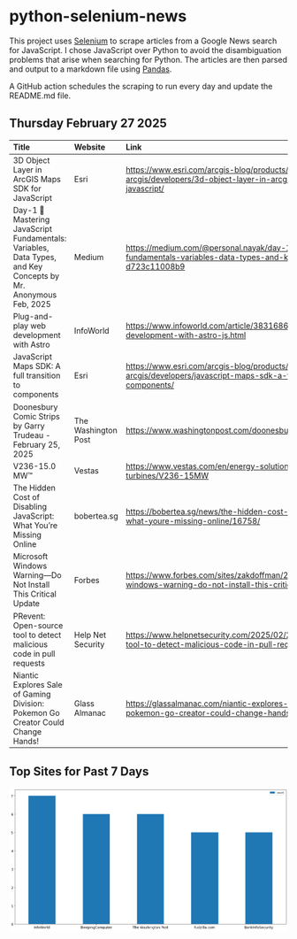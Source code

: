 # python-selenium-news

This project uses [Selenium](https://www.seleniumhq.org/) to scrape articles from a Google News search for JavaScript.
I chose JavaScript over Python to avoid the disambiguation problems that arise when searching for Python.
The articles are then parsed and output to a markdown file using [Pandas](https://pandas.pydata.org/).

A GitHub action schedules the scraping to run every day and update the README.md file.

## Thursday February 27 2025


| Title                                                                                                          | Website             | Link                                                                                                                          |
|:---------------------------------------------------------------------------------------------------------------|:--------------------|:------------------------------------------------------------------------------------------------------------------------------|
| 3D Object Layer in ArcGIS Maps SDK for JavaScript                                                              | Esri                | https://www.esri.com/arcgis-blog/products/js-api-arcgis/developers/3d-object-layer-in-arcgis-maps-sdk-for-javascript/         |
| Day-1 🚀Mastering JavaScript Fundamentals: Variables, Data Types, and Key Concepts  by Mr. Anonymous  Feb, 2025 | Medium              | https://medium.com/@personal.nayak/day-1-mastering-javascript-fundamentals-variables-data-types-and-key-concepts-d723c11008b9 |
| Plug-and-play web development with Astro                                                                       | InfoWorld           | https://www.infoworld.com/article/3831686/plug-and-play-web-development-with-astro-js.html                                    |
| JavaScript Maps SDK: A full transition to components                                                           | Esri                | https://www.esri.com/arcgis-blog/products/js-api-arcgis/developers/javascript-maps-sdk-a-full-transition-to-components/       |
| Doonesbury Comic Strips by Garry Trudeau - February 25, 2025                                                   | The Washington Post | https://www.washingtonpost.com/doonesbury/strip/archive/2025/2/25                                                             |
| V236-15.0 MW™                                                                                                  | Vestas              | https://www.vestas.com/en/energy-solutions/offshore-wind-turbines/V236-15MW                                                   |
| The Hidden Cost of Disabling JavaScript: What You’re Missing Online                                            | bobertea.sg         | https://bobertea.sg/news/the-hidden-cost-of-disabling-javascript-what-youre-missing-online/16758/                             |
| Microsoft Windows Warning—Do Not Install This Critical Update                                                  | Forbes              | https://www.forbes.com/sites/zakdoffman/2025/02/23/microsoft-windows-warning-do-not-install-this-critical-update/             |
| PRevent: Open-source tool to detect malicious code in pull requests                                            | Help Net Security   | https://www.helpnetsecurity.com/2025/02/20/prevent-open-source-tool-to-detect-malicious-code-in-pull-requests/                |
| Niantic Explores Sale of Gaming Division: Pokemon Go Creator Could Change Hands!                               | Glass Almanac       | https://glassalmanac.com/niantic-explores-sale-of-gaming-division-pokemon-go-creator-could-change-hands/                      |
## Top Sites for Past 7 Days

![Graph of Top Sites](https://raw.githubusercontent.com/dan-mba/python-selenium-news/main/last-week.png)
